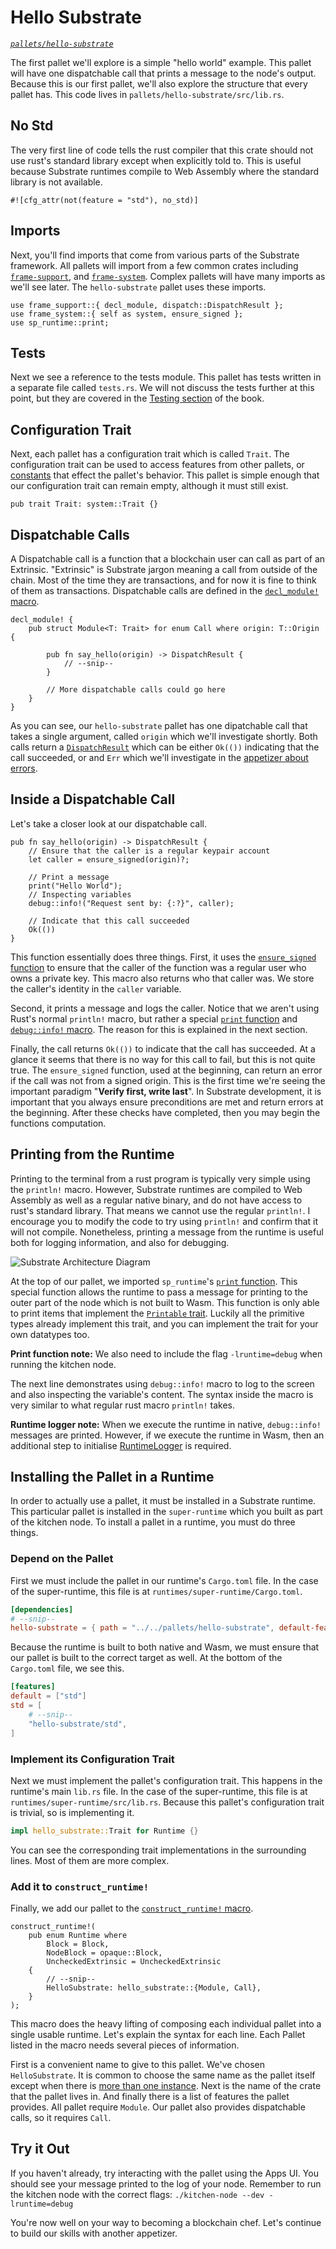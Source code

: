 # Hello Substrate
*[`pallets/hello-substrate`](https://github.com/substrate-developer-hub/recipes/tree/master/pallets/hello-substrate)*

The first pallet we'll explore is a simple "hello world" example. This pallet will have one dispatchable call that prints a message to the node's output. Because this is our first pallet, we'll also explore the structure that every pallet has. This code lives in `pallets/hello-substrate/src/lib.rs`.

## No Std

The very first line of code tells the rust compiler that this crate should not use rust's standard library except when explicitly told to. This is useful because Substrate runtimes compile to Web Assembly where the standard library is not available.

```rust, ignore
#![cfg_attr(not(feature = "std"), no_std)]
```

## Imports

Next, you'll find imports that come from various parts of the Substrate framework. All pallets will import from a few common crates including [`frame-support`](https://substrate.dev/rustdocs/master/frame_support/index.html), and [`frame-system`](https://substrate.dev/rustdocs/master/frame_system/index.html).  Complex pallets will have many imports as we'll see later. The `hello-substrate` pallet uses these imports.

```rust, ignore
use frame_support::{ decl_module, dispatch::DispatchResult };
use frame_system::{ self as system, ensure_signed };
use sp_runtime::print;
```

## Tests

Next we see a reference to the tests module. This pallet has tests written in a separate file called `tests.rs`. We will not discuss the tests further at this point, but they are covered in the [Testing section](../3-entrees/testing/index.html) of the book.

## Configuration Trait

Next, each pallet has a configuration trait which is called `Trait`. The configuration trait can be used to access features from other pallets, or [constants](../3-entrees/constants.md) that effect the pallet's behavior. This pallet is simple enough that our configuration trait can remain empty, although it must still exist.

```rust, ignore
pub trait Trait: system::Trait {}
```

## Dispatchable Calls

A Dispatchable call is a function that a blockchain user can call as part of an Extrinsic. "Extrinsic" is Substrate jargon meaning a call from outside of the chain. Most of the time they are transactions, and for now it is fine to think of them as transactions. Dispatchable calls are defined in the [`decl_module!` macro](https://substrate.dev/rustdocs/master/frame_support/macro.decl_module.html).

```rust, ignore
decl_module! {
	pub struct Module<T: Trait> for enum Call where origin: T::Origin {

		pub fn say_hello(origin) -> DispatchResult {
			// --snip--
		}

		// More dispatchable calls could go here
	}
}
```

As you can see, our `hello-substrate` pallet has one dipatchable call that takes a single argument, called `origin` which we'll investigate shortly. Both calls return a [`DispatchResult`](https://substrate.dev/rustdocs/master/frame_support/dispatch/type.DispatchResult.html) which can be either `Ok(())` indicating that the call succeeded, or and `Err` which we'll investigate in the [appetizer about errors](./3-errors.md).

## Inside a Dispatchable Call

Let's take a closer look at our dispatchable call.

```rust, ignore
pub fn say_hello(origin) -> DispatchResult {
	// Ensure that the caller is a regular keypair account
	let caller = ensure_signed(origin)?;

	// Print a message
	print("Hello World");
	// Inspecting variables
	debug::info!("Request sent by: {:?}", caller);

	// Indicate that this call succeeded
	Ok(())
}
```

This function essentially does three things. First, it uses the [`ensure_signed` function](https://substrate.dev/rustdocs/master/frame_system/fn.ensure_signed.html) to ensure that the caller of the function was a regular user who owns a private key. This macro also returns who that caller was. We store the caller's identity in the `caller` variable.

Second, it prints a message and logs the caller. Notice that we aren't using Rust's normal `println!` macro, but rather a special [`print` function](https://substrate.dev/rustdocs/master/sp_runtime/fn.print.html) and [`debug::info!` macro](https://substrate.dev/rustdocs/master/frame_support/debug/macro.info.html). The reason for this is explained in the next section.

Finally, the call returns `Ok(())` to indicate that the call has succeeded. At a glance it seems that there is no way for this call to fail, but this is not quite true. The `ensure_signed` function, used at the beginning, can return an error if the call was not from a signed origin. This is the first time we're seeing the important paradigm "**Verify first, write last**". In Substrate development, it is important that you always ensure preconditions are met and return errors at the beginning. After these checks have completed, then you may begin the functions computation.

## Printing from the Runtime

Printing to the terminal from a rust program is typically very simple using the `println!` macro. However, Substrate runtimes are compiled to Web Assembly as well as a regular native binary, and do not have access to rust's standard library. That means we cannot use the regular `println!`. I encourage you to modify the code to try using `println!` and confirm that it will not compile. Nonetheless, printing a message from the runtime is useful both for logging information, and also for debugging.

![Substrate Architecture Diagram](../img/substrate-architecture.png)

At the top of our pallet, we imported `sp_runtime`'s [`print` function](https://substrate.dev/rustdocs/master/sp_runtime/fn.print.html). This special function allows the runtime to pass a message for printing to the outer part of the node which is not built to Wasm. This function is only able to print items that implement the [`Printable` trait](https://substrate.dev/rustdocs/master/sp_runtime/traits/trait.Printable.html). Luckily all the primitive types already implement this trait, and you can implement the trait for your own datatypes too.

**Print function note:** We also need to include the flag `-lruntime=debug` when running the kitchen node.

The next line demonstrates using `debug::info!` macro to log to the screen and also inspecting the variable's content. The syntax inside the macro is very similar to what regular rust macro `println!` takes.

**Runtime logger note:** When we execute the runtime in native, `debug::info!` messages are printed. However, if we execute the runtime in Wasm, then an additional step to initialise [RuntimeLogger](https://substrate.dev/rustdocs/master/frame_support/debug/struct.RuntimeLogger.html) is required.

## Installing the Pallet in a Runtime

In order to actually use a pallet, it must be installed in a Substrate runtime. This particular pallet is installed in the `super-runtime` which you built as part of the kitchen node. To install a pallet in a runtime, you must do three things.

### Depend on the Pallet

First we must include the pallet in our runtime's `Cargo.toml` file. In the case of the super-runtime, this file is at `runtimes/super-runtime/Cargo.toml`.

```toml
[dependencies]
# --snip--
hello-substrate = { path = "../../pallets/hello-substrate", default-features = false }
```

Because the runtime is built to both native and Wasm, we must ensure that our pallet is built to the correct target as well. At the bottom of the `Cargo.toml` file, we see this.

```toml
[features]
default = ["std"]
std = [
	# --snip--
	"hello-substrate/std",
]
```

### Implement its Configuration Trait

Next we must implement the pallet's configuration trait. This happens in the runtime's main `lib.rs` file. In the case of the super-runtime, this file is at `runtimes/super-runtime/src/lib.rs`. Because this pallet's configuration trait is trivial, so is implementing it.

```rust ignore
impl hello_substrate::Trait for Runtime {}
```
You can see the corresponding trait implementations in the surrounding lines. Most of them are more complex.

### Add it to `construct_runtime!`

Finally, we add our pallet to the [`construct_runtime!` macro](https://substrate.dev/rustdocs/master/frame_support/macro.construct_runtime.html).

```rust, ignore
construct_runtime!(
	pub enum Runtime where
		Block = Block,
		NodeBlock = opaque::Block,
		UncheckedExtrinsic = UncheckedExtrinsic
	{
		// --snip--
		HelloSubstrate: hello_substrate::{Module, Call},
	}
);
```

This macro does the heavy lifting of composing each individual pallet into a single usable runtime. Let's explain the syntax for each line. Each Pallet listed in the macro needs several pieces of information.

First is a convenient name to give to this pallet. We've chosen `HelloSubstrate`. It is common to choose the same name as the pallet itself except when there is [more than one instance](../3-entrees/instantiable.md). Next is the name of the crate that the pallet lives in. And finally there is a list of features the pallet provides. All pallet require `Module`. Our pallet also provides dispatchable calls, so it requires `Call`.

## Try it Out

If you haven't already, try interacting with the pallet using the Apps UI. You should see your message printed to the log of your node. Remember to run the kitchen node with the correct flags: `./kitchen-node --dev -lruntime=debug`

You're now well on your way to becoming a blockchain chef. Let's continue to build our skills with another appetizer.
